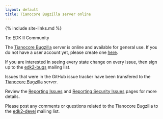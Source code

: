 ```yaml
---
layout: default
title: Tianocore Bugzilla server online
---
```

{% include site-links.md %}

To: EDK II Community

The [Tianocore Bugzilla](https://bugzilla.tianocore.org/) server is online 
and available for general use.  If you do not have a user account yet, please 
create one [here](https://bugzilla.tianocore.org/createaccount.cgi).

If you are interested in seeing every state change on every issue, then sign up 
to the [edk2-bugs](https://lists.01.org/mailman/listinfo/edk2-bugs) mailing list.

Issues that were in the GitHub issue tracker have been transfered to the 
[Tianocore Bugzilla](https://bugzilla.tianocore.org/) server.

Review the [Reporting Issues]({{wiki}}/Reporting-Issues) and 
[Reporting Security Issues]({{wiki}}/Reporting-Security-Issues) pages for more 
details.

Please post any comments or questions related to the Tianocore Bugzilla to 
the [edk2-devel](mailto:edk2-devel@lists.01.org?Subject=Tianocore%20Bugzilla%20Questions) mailing list.

